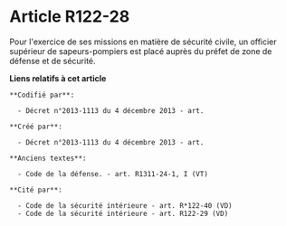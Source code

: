 # Article R122-28

Pour l'exercice de ses missions en matière de sécurité civile, un officier supérieur de sapeurs-pompiers est placé auprès du
préfet de zone de défense et de sécurité.

**Liens relatifs à cet article**

	**Codifié par**:

	  - Décret n°2013-1113 du 4 décembre 2013 - art.

	**Créé par**:

	  - Décret n°2013-1113 du 4 décembre 2013 - art.

	**Anciens textes**:

	  - Code de la défense. - art. R1311-24-1, I (VT)

	**Cité par**:

	  - Code de la sécurité intérieure - art. R*122-40 (VD)
	  - Code de la sécurité intérieure - art. R122-29 (VD)
